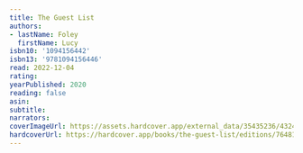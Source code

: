 ```yaml
---
title: The Guest List
authors:
- lastName: Foley
  firstName: Lucy
isbn10: '1094156442'
isbn13: '9781094156446'
read: 2022-12-04
rating:
yearPublished: 2020
reading: false
asin:
subtitle:
narrators:
coverImageUrl: https://assets.hardcover.app/external_data/35435236/43242e719c3badc4629b1728254757cba51d2d7f.jpeg
hardcoverUrl: https://hardcover.app/books/the-guest-list/editions/7648184
---
```


